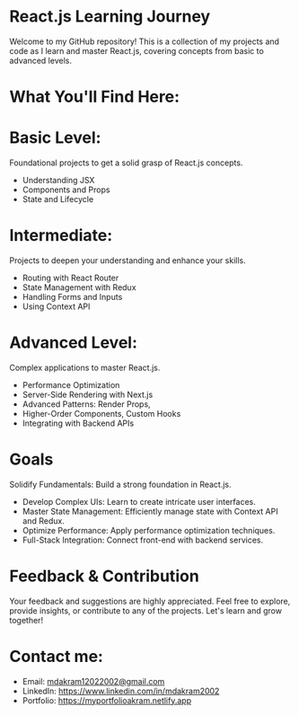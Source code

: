 # React.js Learning Journey
Welcome to my GitHub repository! This is a collection of my projects and code as I learn and master React.js, covering concepts from basic to advanced levels.

# What You'll Find Here:
# Basic Level:
Foundational projects to get a solid grasp of React.js concepts.
- Understanding JSX
- Components and Props
- State and Lifecycle

# Intermediate:
Projects to deepen your understanding and enhance your skills.
- Routing with React Router
- State Management with Redux
- Handling Forms and Inputs
- Using Context API

# Advanced Level:
Complex applications to master React.js.
- Performance Optimization
- Server-Side Rendering with Next.js
- Advanced Patterns: Render Props,
- Higher-Order Components, Custom Hooks
- Integrating with Backend APIs

# Goals
Solidify Fundamentals: Build a strong foundation in React.js.
- Develop Complex UIs: Learn to create intricate user interfaces.
- Master State Management: Efficiently manage state with Context API and Redux.
- Optimize Performance: Apply performance optimization techniques.
- Full-Stack Integration: Connect front-end with backend services.

# Feedback & Contribution
Your feedback and suggestions are highly appreciated. Feel free to explore, provide insights, or contribute to any of the projects. Let's learn and grow together!

# Contact me:
- Email: mdakram12022002@gmail.com 
- LinkedIn: https://www.linkedin.com/in/mdakram2002
- Portfolio: https://myportfolioakram.netlify.app
